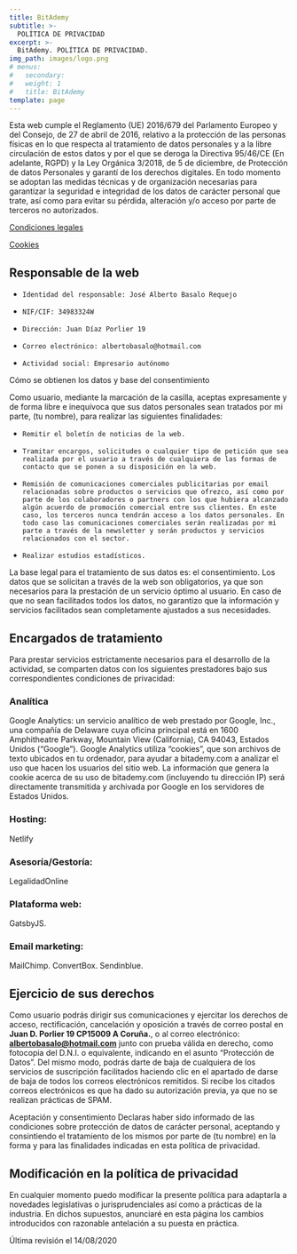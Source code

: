 ```yaml
---
title: BitAdemy
subtitle: >-
  POLÍTICA DE PRIVACIDAD
excerpt: >-
  BitAdemy. POLÍTICA DE PRIVACIDAD.
img_path: images/logo.png
# menus:
#   secondary:
#   weight: 1
#   title: BitAdemy
template: page
---
```


Esta web cumple el Reglamento (UE) 2016/679 del Parlamento Europeo y del Consejo, de 27 de abril de 2016, relativo a la protección de las personas físicas en lo que respecta al tratamiento de datos personales y a la libre circulación de estos datos y por el que se deroga la Directiva 95/46/CE (En adelante, RGPD) y la Ley Orgánica 3/2018, de 5 de diciembre, de Protección de datos Personales y garantí de los derechos digitales.
En todo momento se adoptan las medidas técnicas y de organización necesarias para garantizar la seguridad e integridad de los datos de carácter personal que trate, así como para evitar su pérdida, alteración y/o acceso por parte de terceros no autorizados.

[Condiciones legales](/politics/condiciones-legales)

[Cookies](/politics/cookies)

## Responsable de la web

-     Identidad del responsable: José Alberto Basalo Requejo
-     NIF/CIF: 34983324W
-     Dirección: Juan Díaz Porlier 19
-     Correo electrónico: albertobasalo@hotmail.com
-     Actividad social: Empresario autónomo

Cómo se obtienen los datos y base del consentimiento

Como usuario, mediante la marcación de la casilla, aceptas expresamente y de forma libre e inequívoca que sus datos personales sean tratados por mi parte, (tu nombre), para realizar las siguientes finalidades:

-     Remitir el boletín de noticias de la web.
-     Tramitar encargos, solicitudes o cualquier tipo de petición que sea realizada por el usuario a través de cualquiera de las formas de contacto que se ponen a su disposición en la web.
-     Remisión de comunicaciones comerciales publicitarias por email relacionadas sobre productos o servicios que ofrezco, así como por parte de los colaboradores o partners con los que hubiera alcanzado algún acuerdo de promoción comercial entre sus clientes. En este caso, los terceros nunca tendrán acceso a los datos personales. En todo caso las comunicaciones comerciales serán realizadas por mi parte a través de la newsletter y serán productos y servicios relacionados con el sector.
-     Realizar estudios estadísticos.

La base legal para el tratamiento de sus datos es: el consentimiento.
Los datos que se solicitan a través de la web son obligatorios, ya que son necesarios para la prestación de un servicio óptimo al usuario. En caso de que no sean facilitados todos los datos, no garantizo que la información y servicios facilitados sean completamente ajustados a sus necesidades.

## Encargados de tratamiento

Para prestar servicios estrictamente necesarios para el desarrollo de la actividad, se comparten datos con los siguientes prestadores bajo sus correspondientes condiciones de privacidad:

### Analítica

Google Analytics: un servicio analítico de web prestado por Google, Inc., una compañía de Delaware cuya oficina principal está en 1600 Amphitheatre Parkway, Mountain View (California), CA 94043, Estados Unidos (“Google”). Google Analytics utiliza “cookies”, que son archivos de texto ubicados en tu ordenador, para ayudar a bitademy.com a analizar el uso que hacen los usuarios del sitio web. La información que genera la cookie acerca de su uso de bitademy.com (incluyendo tu dirección IP) será directamente transmitida y archivada por Google en los servidores de Estados Unidos.

### Hosting:

Netlify

### Asesoría/Gestoría:

LegalidadOnline

### Plataforma web:

GatsbyJS.

### Email marketing:

MailChimp.
ConvertBox.
Sendinblue.

## Ejercicio de sus derechos

Como usuario podrás dirigir sus comunicaciones y ejercitar los derechos de acceso, rectificación, cancelación y oposición a través de correo postal en **Juan D. Porlier 19 CP15009 A Coruña.**, o al correo electrónico: **albertobasalo@hotmail.com** junto con prueba válida en derecho, como fotocopia del D.N.I. o equivalente, indicando en el asunto “Protección de Datos”.
Del mismo modo, podrás darte de baja de cualquiera de los servicios de suscripción facilitados haciendo clic en el apartado de darse de baja de todos los correos electrónicos remitidos. Si recibe los citados correos electrónicos es que ha dado su autorización previa, ya que no se realizan prácticas de SPAM.

Aceptación y consentimiento
Declaras haber sido informado de las condiciones sobre protección de datos de carácter personal, aceptando y consintiendo el tratamiento de los mismos por parte de (tu nombre) en la forma y para las finalidades indicadas en esta política de privacidad.

## Modificación en la política de privacidad

En cualquier momento puedo modificar la presente política para adaptarla a novedades legislativas o jurisprudenciales así como a prácticas de la industria. En dichos supuestos, anunciaré en esta página los cambios introducidos con razonable antelación a su puesta en práctica.

Última revisión el 14/08/2020
